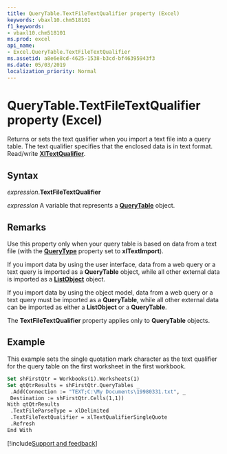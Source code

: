```yaml
---
title: QueryTable.TextFileTextQualifier property (Excel)
keywords: vbaxl10.chm518101
f1_keywords:
- vbaxl10.chm518101
ms.prod: excel
api_name:
- Excel.QueryTable.TextFileTextQualifier
ms.assetid: a8e6e8cd-4625-1538-b3cd-bf46395943f3
ms.date: 05/03/2019
localization_priority: Normal
---
```



# QueryTable.TextFileTextQualifier property (Excel)

Returns or sets the text qualifier when you import a text file into a query table. The text qualifier specifies that the enclosed data is in text format. Read/write **[XlTextQualifier](Excel.XlTextQualifier.md)**.


## Syntax

_expression_.**TextFileTextQualifier**

_expression_ A variable that represents a **[QueryTable](Excel.QueryTable.md)** object.


## Remarks

Use this property only when your query table is based on data from a text file (with the **[QueryType](Excel.QueryTable.QueryType.md)** property set to **xlTextImport**).

If you import data by using the user interface, data from a web query or a text query is imported as a **QueryTable** object, while all other external data is imported as a **[ListObject](Excel.ListObject.md)** object.

If you import data by using the object model, data from a web query or a text query must be imported as a **QueryTable**, while all other external data can be imported as either a **ListObject** or a **QueryTable**.

The **TextFileTextQualifier** property applies only to **QueryTable** objects.


## Example

This example sets the single quotation mark character as the text qualifier for the query table on the first worksheet in the first workbook.

```vb
Set shFirstQtr = Workbooks(1).Worksheets(1) 
Set qtQtrResults = shFirstQtr.QueryTables _ 
 .Add(Connection := "TEXT;C:\My Documents\19980331.txt", _ 
 Destination := shFirstQtr.Cells(1,1)) 
With qtQtrResults 
 .TextFileParseType = xlDelimited 
 .TextFileTextQualifier = xlTextQualifierSingleQuote 
 .Refresh 
End With
```



[!include[Support and feedback](~/includes/feedback-boilerplate.md)]